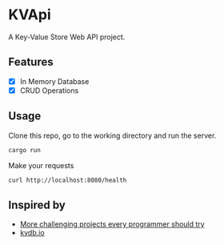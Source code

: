 # KVApi

A Key-Value Store Web API project.

## Features

- [x] In Memory Database
- [x] CRUD Operations

## Usage

Clone this repo, go to the working directory and run the server.

```bash
cargo run
```

Make your requests

```bash
curl http://localhost:8080/health
```

## Inspired by

- [More challenging projects every programmer should try](https://austinhenley.com/blog/morechallengingprojects.html)
- [kvdb.io](https://kvdb.io/)
